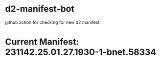 # d2-manifest-bot
github action for checking for new d2 manifest

# Current Manifest: 231142.25.01.27.1930-1-bnet.58334